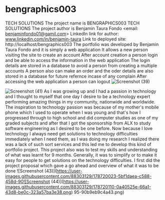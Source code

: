 # bengraphics003
TECH SOLUTIONS
The project name is BENGRAPHICS003 TECH SOLUTIONS
The project author is Benjamin Taura Fondo <email: benjaminfondo01@gamil.com>
LinkedIn link for author: www.linkedin.com/in/benjamin-taura
Link to deployed site: http://localhost/bengraphics003
The portfolio was developed by Benjamin Taura Fondo and it is simply a web application 
It allows a new person visiting the site to create an account 
After account creation a person login and be able to access the information in the web application 
The login details are stored in a database to avoid a person from creating a multiple accounts 
A person also can make an order and the oder details are also stored in a database for future refernce incase of any complain
After accessing the web application a person can logout
![Screenshot (39)](https://user-images.githubusercontent.com/88303129/178718493-84448b3b-bb56-4494-aee8-1094938df2cf.png)

![Screenshot (41)](https://user-images.githubusercontent.com/88303129/178717885-86e439e9-7286-46e5-801f-5dc0a9159ddd.png)
As I was growing up and I had a passion in technology and I thought to myself that one day I desire to be a technology expert performing amazing things in my community, nationwide and worldwide. The inspiration to technology passion was because of my mother's mobile phone which I used to operate when I was young and that's how I progressed through to high school and did computer studies as one of my graded subjects and after that I got the sponsorship from ALX to study software engineering as I desired to be one before. Now because I love technology I always need get solutions to technology difficulties immediately when I need them, as I was doing my research I realized there was a lack of such sort services and this led me to develop this kind of portfolio project. This project also was to test my skills and understanding of what was learnt for 9 months.
Generally, it was to simplify or to make it easy for people to get solutions on the technology difficulties.
I first did the project proposal which gave a go ahead and overview of what it was to be done 
![Screenshot (43)](https://user-images.githubusercontent.com/88303129/178720023-5bf1daea-c588-458d-90![Screenshot (44)](https://user-images.githubusercontent.com/88303129/178720110-0a40525e-66a1-43d8-be0c-323a57ba3e38.png)
95-90b9eb9c4a43.png)

